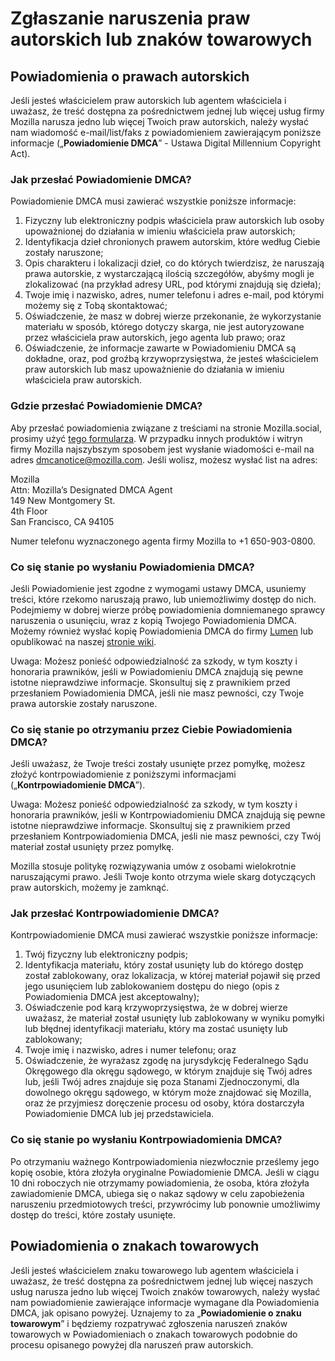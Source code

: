 ﻿# Zgłaszanie naruszenia praw autorskich lub znaków towarowych

## Powiadomienia o prawach autorskich

Jeśli jesteś właścicielem praw autorskich lub agentem właściciela i uważasz, że treść dostępna za pośrednictwem jednej lub więcej usług firmy Mozilla narusza jedno lub więcej Twoich praw autorskich, należy wysłać nam wiadomość e-mail/list/faks z powiadomieniem zawierającym poniższe informacje („**Powiadomienie DMCA**” - Ustawa Digital Millennium Copyright Act).

### Jak przesłać Powiadomienie DMCA?

Powiadomienie DMCA musi zawierać wszystkie poniższe informacje:

1. Fizyczny lub elektroniczny podpis właściciela praw autorskich lub osoby upoważnionej do działania w imieniu właściciela praw autorskich;
2. Identyfikacja dzieł chronionych prawem autorskim, które według Ciebie zostały naruszone;
3. Opis charakteru i lokalizacji dzieł, co do których twierdzisz, że naruszają prawa autorskie, z wystarczającą ilością szczegółów, abyśmy mogli je zlokalizować (na przykład adresy URL, pod którymi znajdują się dzieła);
4. Twoje imię i nazwisko, adres, numer telefonu i adres e-mail, pod którymi możemy się z Tobą skontaktować;
5. Oświadczenie, że masz w dobrej wierze przekonanie, że wykorzystanie materiału w sposób, którego dotyczy skarga, nie jest autoryzowane przez właściciela praw autorskich, jego agenta lub prawo; oraz
6. Oświadczenie, że informacje zawarte w Powiadomieniu DMCA są dokładne, oraz, pod groźbą krzywoprzysięstwa, że jesteś właścicielem praw autorskich lub masz upoważnienie do działania w imieniu właściciela praw autorskich.

### Gdzie przesłać Powiadomienie DMCA?

Aby przesłać powiadomienia związane z treściami na stronie Mozilla.social, prosimy użyć [tego formularza](https://reports.mozilla.social/infringement-form). W przypadku innych produktów i witryn firmy Mozilla najszybszym sposobem jest wysłanie wiadomości e-mail na adres [dmcanotice@mozilla.com](mailto:dmcanotice@mozilla.com). Jeśli wolisz, możesz wysłać list na adres:

Mozilla  
Attn: Mozilla’s Designated DMCA Agent  
149 New Montgomery St.  
4th Floor  
San Francisco, CA 94105  

Numer telefonu wyznaczonego agenta firmy Mozilla to +1 650-903-0800.

### Co się stanie po wysłaniu Powiadomienia DMCA?

Jeśli Powiadomienie jest zgodne z wymogami ustawy DMCA, usuniemy treści, które rzekomo naruszają prawo, lub uniemożliwimy dostęp do nich. Podejmiemy w dobrej wierze próbę powiadomienia domniemanego sprawcy naruszenia o usunięciu, wraz z kopią Twojego Powiadomienia DMCA. Możemy również wysłać kopię Powiadomienia DMCA do firmy [Lumen](https://lumendatabase.org/) lub opublikować na naszej [stronie wiki](https://wiki.mozilla.org/Legal/Infringement_Notices).

Uwaga: Możesz ponieść odpowiedzialność za szkody, w tym koszty i honoraria prawników, jeśli w Powiadomieniu DMCA znajdują się pewne istotne nieprawdziwe informacje. Skonsultuj się z prawnikiem przed przesłaniem Powiadomienia DMCA, jeśli nie masz pewności, czy Twoje prawa autorskie zostały naruszone.

### Co się stanie po otrzymaniu przez Ciebie Powiadomienia DMCA?

Jeśli uważasz, że Twoje treści zostały usunięte przez pomyłkę, możesz złożyć kontrpowiadomienie z poniższymi informacjami („**Kontrpowiadomienie DMCA**”).

Uwaga: Możesz ponieść odpowiedzialność za szkody, w tym koszty i honoraria prawników, jeśli w Kontrpowiadomieniu DMCA znajdują się pewne istotne nieprawdziwe informacje. Skonsultuj się z prawnikiem przed przesłaniem Kontrpowiadomienia DMCA, jeśli nie masz pewności, czy Twój materiał został usunięty przez pomyłkę.

Mozilla stosuje politykę rozwiązywania umów z osobami wielokrotnie naruszającymi prawo. Jeśli Twoje konto otrzyma wiele skarg dotyczących praw autorskich, możemy je zamknąć.

### Jak przesłać Kontrpowiadomienie DMCA?

Kontrpowiadomienie DMCA musi zawierać wszystkie poniższe informacje:

1. Twój fizyczny lub elektroniczny podpis;
2. Identyfikacja materiału, który został usunięty lub do którego dostęp został zablokowany, oraz lokalizacja, w której materiał pojawił się przed jego usunięciem lub zablokowaniem dostępu do niego (opis z Powiadomienia DMCA jest akceptowalny);
3. Oświadczenie pod karą krzywoprzysięstwa, że w dobrej wierze uważasz, że materiał został usunięty lub zablokowany w wyniku pomyłki lub błędnej identyfikacji materiału, który ma zostać usunięty lub zablokowany;
4. Twoje imię i nazwisko, adres i numer telefonu; oraz
5. Oświadczenie, że wyrażasz zgodę na jurysdykcję Federalnego Sądu Okręgowego dla okręgu sądowego, w którym znajduje się Twój adres lub, jeśli Twój adres znajduje się poza Stanami Zjednoczonymi, dla dowolnego okręgu sądowego, w którym może znajdować się Mozilla, oraz że przyjmiesz doręczenie procesu od osoby, która dostarczyła Powiadomienie DMCA lub jej przedstawiciela.

### Co się stanie po wysłaniu Kontrpowiadomienia DMCA?

Po otrzymaniu ważnego Kontrpowiadomienia niezwłocznie prześlemy jego kopię osobie, która złożyła oryginalne Powiadomienie DMCA. Jeśli w ciągu 10 dni roboczych nie otrzymamy powiadomienia, że osoba, która złożyła zawiadomienie DMCA, ubiega się o nakaz sądowy w celu zapobieżenia naruszeniu przedmiotowych treści, przywrócimy lub ponownie umożliwimy dostęp do treści, które zostały usunięte.

## Powiadomienia o znakach towarowych

Jeśli jesteś właścicielem znaku towarowego lub agentem właściciela i uważasz, że treść dostępna za pośrednictwem jednej lub więcej naszych usług narusza jedno lub więcej Twoich znaków towarowych, należy wysłać nam powiadomienie zawierające informacje wymagane dla Powiadomienia DMCA, jak opisano powyżej. Uznajemy to za „**Powiadomienie o znaku towarowym**” i będziemy rozpatrywać zgłoszenia naruszeń znaków towarowych w Powiadomieniach o znakach towarowych podobnie do procesu opisanego powyżej dla naruszeń praw autorskich.
